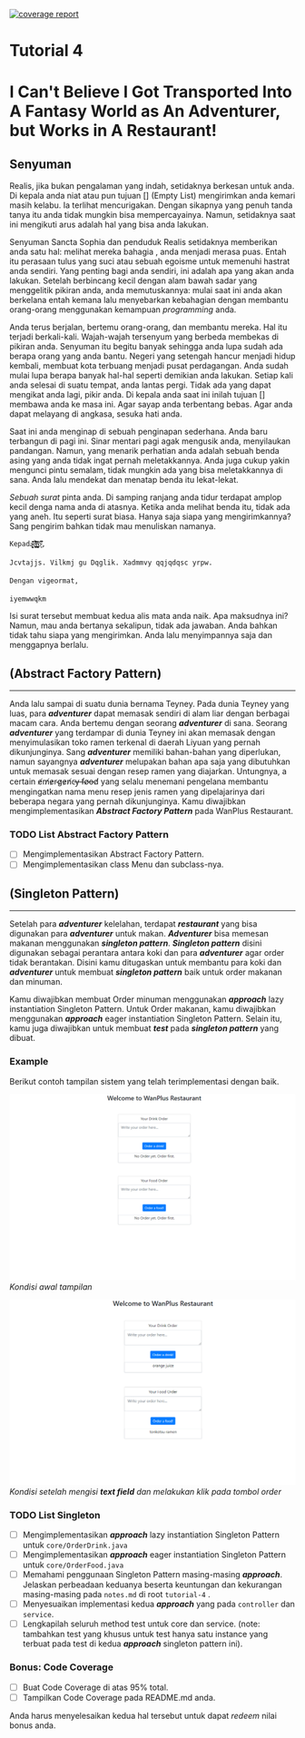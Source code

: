 [![coverage report](https://gitlab.com/rafimuhammad01/advprog-tutorial-2021/badges/tutorial-4/coverage.svg)](https://gitlab.com/rafimuhammad01/advprog-tutorial-2021/-/commits/tutorial-4)

# Tutorial 4
# I Can't Believe I Got Transported Into A Fantasy World as An Adventurer, but Works in A Restaurant!


## Senyuman

Realis, jika bukan pengalaman yang indah, setidaknya berkesan untuk anda. Di kepala anda niat atau pun tujuan [] (Empty List) mengirimkan
anda kemari masih kelabu. Ia terlihat mencurigakan. Dengan sikapnya yang penuh tanda tanya itu anda tidak mungkin bisa mempercayainya. Namun, setidaknya saat ini mengikuti arus adalah hal yang bisa anda lakukan.

Senyuman Sancta Sophia dan penduduk Realis setidaknya memberikan anda satu hal: melihat mereka bahagia , anda menjadi merasa puas.
Entah itu perasaan tulus yang suci atau sebuah egoisme untuk memenuhi hastrat anda sendiri. Yang penting bagi anda sendiri, ini adalah apa yang akan anda lakukan.
Setelah berbincang kecil dengan alam bawah sadar yang menggelitik pikiran anda, anda memutuskannya: mulai saat ini anda akan berkelana entah kemana
lalu menyebarkan kebahagian dengan membantu orang-orang menggunakan kemampuan *programming* anda. 

Anda terus berjalan, bertemu orang-orang, dan membantu mereka. Hal itu terjadi berkali-kali. Wajah-wajah tersenyum yang berbeda membekas
di pikiran anda. Senyuman itu begitu banyak sehingga anda lupa sudah ada berapa orang yang anda bantu. Negeri yang setengah hancur menjadi
hidup kembali, membuat kota terbuang menjadi pusat perdagangan. Anda sudah mulai lupa berapa banyak hal-hal seperti demikian anda lakukan. Setiap
kali anda selesai di suatu tempat, anda lantas pergi. Tidak ada yang dapat mengikat anda lagi, pikir anda. 
Di kepala anda saat ini inilah tujuan [] membawa anda ke masa ini. Agar sayap anda terbentang bebas. Agar anda dapat melayang di angkasa, sesuka hati anda. 

Saat ini anda menginap di sebuah penginapan sederhana. Anda baru terbangun di pagi ini. Sinar mentari pagi agak mengusik anda, menyilaukan pandangan.
Namun, yang menarik perhatian anda adalah sebuah benda asing yang anda tidak ingat pernah meletakkannya. Anda juga cukup yakin mengunci pintu semalam, tidak mungkin
ada yang bisa meletakkannya di sana. Anda lalu mendekat dan menatap benda itu lekat-lekat. 

*Sebuah surat* pinta anda. Di samping ranjang anda tidur terdapat amplop kecil denga nama anda di atasnya. Ketika anda melihat
benda itu, tidak ada yang aneh. Itu seperti surat biasa. Hanya saja siapa yang mengirimkannya? Sang pengirim bahkan tidak mau menuliskan namanya. 

```
Kepadą̴̤͔͕̰̯̌͊̔͑͘͠ẽ̸͖͔̪̜͉͐̐̎̀̾̑̋͝͝r̴̡̨̪̘̝̠̗͈͗̾̌̀̃ȯ̵̜̼͂̌͆̇͘͘,

Jcvtajjs. Vilkmj gu Dqglik. Xadmmvy qqjqdqsc yrpw. 

Dengan vigeormat,

iyemwwqkm
```


Isi surat tersebut membuat kedua alis mata anda naik. Apa maksudnya ini? Namun, mau anda bertanya sekalipun, tidak ada jawaban. Anda bahkan tidak
tahu siapa yang mengirimkan. Anda lalu menyimpannya saja dan menggapnya berlalu. 

## (Abstract Factory Pattern)
------------------------
Anda lalu sampai di suatu dunia bernama Teyney. Pada dunia Teyney yang luas, para ***adventurer*** dapat memasak sendiri di alam liar dengan berbagai macam cara.
Anda bertemu dengan seorang ***adventurer*** di sana. Seorang ***adventurer*** yang terdampar di dunia Teyney ini akan memasak dengan menyimulasikan toko ramen terkenal di daerah Liyuan yang pernah dikunjunginya.
Sang ***adventurer*** memiliki bahan-bahan yang diperlukan, namun sayangnya ***adventurer*** melupakan bahan apa saja yang dibutuhkan untuk memasak sesuai dengan resep ramen yang diajarkan. 
Untungnya, a certain e̸m̸e̷r̴g̷e̷n̸c̵y̶ ̵f̴o̸o̶d̸ yang selalu menemani pengelana membantu mengingatkan nama menu resep jenis ramen yang dipelajarinya dari beberapa negara yang pernah dikunjunginya. 
Kamu diwajibkan mengimplementasikan ***Abstract Factory Pattern*** pada WanPlus Restaurant.

### TODO List Abstract Factory Pattern
- [ ] Mengimplementasikan Abstract Factory Pattern.
- [ ] Mengimplementasikan class Menu dan subclass-nya.

## (Singleton Pattern)
------------------------
Setelah para ***adventurer*** kelelahan, terdapat ***restaurant*** yang bisa digunakan para ***adventurer*** untuk makan. ***Adventurer*** bisa memesan makanan menggunakan ***singleton pattern***.  ***Singleton pattern*** disini digunakan sebagai perantara antara koki dan para ***adventurer*** agar order tidak berantakan. Disini kamu ditugaskan untuk membantu para koki dan ***adventurer*** untuk membuat ***singleton pattern*** baik untuk order makanan dan minuman. 

Kamu diwajibkan membuat Order minuman menggunakan ***approach*** lazy instantiation Singleton Pattern. Untuk Order makanan, kamu diwajibkan menggunakan ***approach*** eager instantiation Singleton Pattern. Selain itu, kamu juga diwajibkan untuk membuat ***test*** pada ***singleton pattern*** yang dibuat. 

### Example
Berikut contoh tampilan sistem yang telah terimplementasi dengan baik.

![Kondisi Awal](images/Kondisi_awal.png)*Kondisi awal tampilan*

![Kondisi_Akhir](images/Kondisi_akhir.png) *Kondisi setelah mengisi ***text field*** dan melakukan klik pada tombol order*

### TODO List Singleton
- [ ] Mengimplementasikan ***approach*** lazy instantiation Singleton Pattern untuk `core/OrderDrink.java`
- [ ] Mengimplementasikan ***approach*** eager instantiation Singleton Pattern untuk `core/OrderFood.java`
- [ ] Memahami penggunaan Singleton Pattern masing-masing ***approach***. Jelaskan perbeadaan keduanya beserta keuntungan dan kekurangan masing-masing pada `notes.md` di root `tutorial-4` . 
- [ ] Menyesuaikan implementasi kedua ***approach*** yang pada `controller` dan `service`.
- [ ] Lengkapilah seluruh method test untuk core dan service. (note: tambahkan test yang khusus untuk test hanya satu instance yang terbuat pada test di kedua ***approach*** singleton pattern ini).

### Bonus: Code Coverage

- [ ] Buat Code Coverage di atas 95% total.
- [ ] Tampilkan Code Coverage pada README.md anda. 

Anda harus menyelesaikan kedua hal tersebut untuk dapat *redeem* nilai bonus anda. 